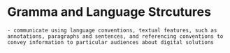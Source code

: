 # Gramma and Language Strcutures
```{admonition} Students will:
- communicate using language conventions, textual features, such as annotations, paragraphs and sentences, and referencing conventions to convey information to particular audiences about digital solutions
```